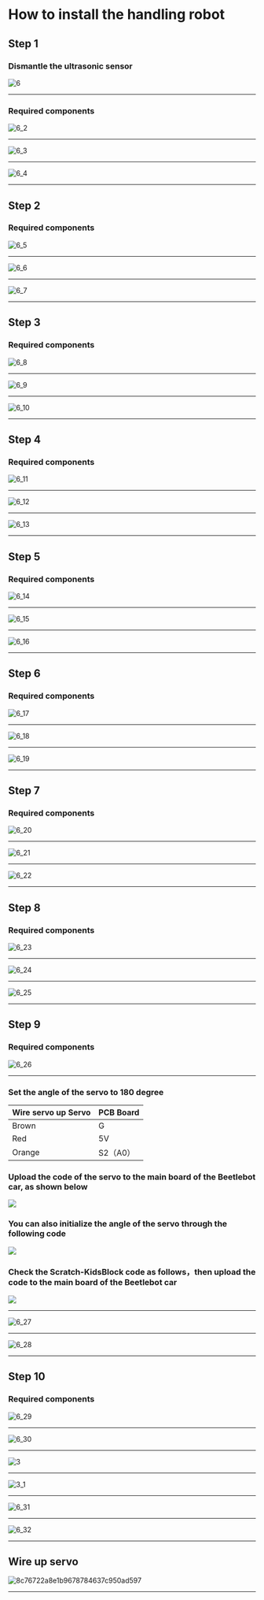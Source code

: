 # How to install the handling robot

## Step 1
### Dismantle the ultrasonic sensor
![ 6](media/f05a58fdd61093240a78a884d2484bab.png)

------


### Required components
![6_2](media/1f8438657adee5ee0931a2e0db8c8d79.png)

------

![6_3](media/b9cb95a5c53ab96b85b41d648c19534f.png)

------

![6_4](media/502348fe825fa6e57cd61d1700c93c0f.png)

------


## Step 2
### Required components
![6_5](media/6ce5dc24243321d0d31e385997059e21.png)

------

![6_6](media/d33b93e264a8c2833ce2b3d4dcd91517.png)

------

![6_7](media/c9a151d3856720e100dabe436d62d230.png)

------


## Step 3
### Required components
![6_8](media/a2b2a96f444801e2da559161cc5b2b65.png)

------

![6_9](media/077d7de8e6260998b60e008593bff7e5.png)

------

![6_10](media/a9a493a264445b0feab48159837fe725.png)

------


## Step 4
### Required components
![6_11](media/a86c18982b0afaa1921a3b0072989a95.png)

------

![6_12](media/0f804e35e2f7dc6e2a028d21f21e392e.png)

------

![6_13](media/4a759b55f056a6cd9dfdee0cece5dfd1.png)

------


## Step 5
### Required components
![6_14](media/e99bf266cf59d343b34f2cca10de5b49.png)

------

![6_15](media/ce5e3e8e4548aba8fad60910214bcca6.png)

------

![6_16](media/9b2185eaf2f66f35b57754d5476b1ddd.png)

------


## Step 6
### Required components
![6_17](media/4dfd662862d57090e60b71b18cd3291f.png)

------

![6_18](media/7164d7dd08e97a62bc77ae08aadf1526.png)

------

![6_19](media/1cccaf2a536170c11bbc4cdf7683484a.png)

------


## Step 7
### Required components
![6_20](media/7d3e50e74ae36545217c4fa15a53d04e.png)

------

![6_21](media/7d32a51858167fd8aee486b72f287ae3.png)

------

![6_22](media/83dbaa2175018608dc84f4dda726fa96.png)

------


## Step 8
### Required components
![6_23](media/6e73265906657a00ca17c5323f65dcec.png)

------


![6_24](media/f60d276bb389be3c440b15adea292adf.png)

------

![6_25](media/86f43f7d15cfb6c4ac807423b2510de0.png)

------


## Step 9
### Required components
![6_26](media/df4b2ab9b8ad767b948de6f783a0cf42.png)

------



### Set the angle of the servo to 180 degree

|    Wire servo up Servo  |  PCB Board    |
| ---- | ---- |
|   Brown   |  G    |
|   Red   |   5V   |
|   Orange   |   S2（A0）   |

### Upload the code of the servo to the main board of the Beetlebot car, as shown below

![](media/df4f508eafb8eef145740fc8bd78c33f.png)

### You can also initialize the angle of the servo through the following code

![](media/00f77a1d94aaae5bc1b8b68e6bc6fa60.png)

### Check the Scratch-KidsBlock code as follows，then upload the code to the main board of the Beetlebot car

![](media/b6fd32aa9ce786469388a6f5cb543240.png)

------

![6_27](media/014d0f844d18f7bbd2a80b7f1679fca1.png)

------

![6_28](media/e66813dd3c1884b0c1f65bdf3f5b8c48.png)

------




## Step 10

### Required components

![6_29](media/13c2436b53b5dab5f508e902bcb6b0cf.png)

------

![6_30](media/20149b66db795ce32fcb060a0823bab0.png)

------

![3](media/b97e180d74ce41e7293acfe85a0b1bd7.png)

------

![3_1](media/b1d1dd5fe42bc14bbf773e9e10cdcab9.png)

------

![6_31](media/87076fbdd533d91c88fa7ae5cd5df32e.png)

------

![6_32](media/89d2a853cf95635fae60b5ec48482d54.png)

------



## Wire up servo

![8c76722a8e1b9678784637c950ad597](media/3f637fbc0f6a056d188ef4e91c0483bd.jpeg)

------

